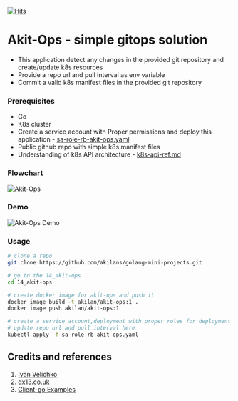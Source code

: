 [![Hits](https://hits.seeyoufarm.com/api/count/incr/badge.svg?url=https%3A%2F%2Fgithub.com%2Fakilans%2Fgolang-mini-projects%2Ftree%2Fmain%2F14_akit-ops&count_bg=%2379C83D&title_bg=%23555555&icon=&icon_color=%23E7E7E7&title=hits&edge_flat=false)](https://hits.seeyoufarm.com)

# Akit-Ops - simple gitops solution

- This application detect any changes in the provided git repository and create/update k8s resources
- Provide a repo url and pull interval as env variable
- Commit a valid k8s manifest files in the provided git repository

### Prerequisites

- Go
- K8s cluster
- Create a service account with Proper permissions and deploy this application - [sa-role-rb-akit-ops.yaml](https://github.com/akilans/golang-mini-projects/blob/main/14_akit-ops/sa-role-rb-akit-ops.yaml)
- Public github repo with simple k8s manifest files
- Understanding of k8s API architecture - [k8s-api-ref.md](https://github.com/akilans/golang-mini-projects/blob/main/14_akit-ops/k8s-api-ref.md)

### Flowchart

![Akit-Ops](https://raw.githubusercontent.com/akilans/golang-mini-projects/main/images/akit-ops.png?raw=true)

### Demo

![Akit-Ops Demo](https://raw.githubusercontent.com/akilans/golang-mini-projects/main/demos/akit-ops.gif)

### Usage

```bash
# clone a repo
git clone https://github.com/akilans/golang-mini-projects.git

# go to the 14_akit-ops
cd 14_akit-ops

# create docker image for akit-ops and push it
docker image build -t akilan/akit-ops:1 .
docker image push akilan/akit-ops:1

# create a service account,deployment with proper roles for deployment
# update repo url and pull interval here
kubectl apply -f sa-role-rb-akit-ops.yaml

```

## Credits and references

1. [Ivan Velichko](https://iximiuz.com/en/posts/kubernetes-api-structure-and-terminology/)
2. [dx13.co.uk](https://dx13.co.uk/articles/2021/01/15/kubernetes-types-using-go/)
3. [Client-go Examples](https://github.com/kubernetes/client-go/tree/master/examples)
